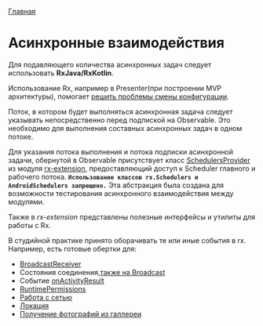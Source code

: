[Главная](../main.md)

# Асинхронные взаимодействия

Для подавляющего количества асинхронных задач следует использовать **RxJava/RxKotlin**.

Использование Rx, например в Presenter(при построении MVP архитектуры),
помогает [решить проблемы смены конфигурации][core-mvp].

Поток, в котором будет выполняться асинхронная задача следует указывать
непосредственно перед подпиской на Observable.
Это необходимо для выполнения составных асинхронных задач в одном
потоке.

Для указания потока выполнения и потока подписки асинхронной
задачи, обернутой в Observable присутствует класс [SchedulersProvider](../../rx-extension/lib-rx-extension/src/main/java/ru/surfstudio/android/rx/extension/scheduler/SchedulersProviderImpl.java)
из модуля [rx-extension](../../rx-extension/README.md),
предоставляющий доступ к Scheduler главного и рабочего потока.
**`Использование классов rx.Schedulers и AndroidSchedulers запрещено.`**
Эта абстракция была создана для возможности тестирования асинхронного
взаимодействия между модулями.

Также в *rx-extension* представлены полезные интерфейсы и утилиты для работы с Rx.

В студийной практике принято оборачивать те или иные события в rx.
Например, есть готовые обертки для:
- [BroadcastReceiver](../../broadcast-extension/README.md)
- Состояния соединения,[также на Broadcast](../../connection/README.md)
- Событие [onActivityResult][core-ui]
- [RuntimePermissions][core-ui]
- [Работа с сетью](../../docs/interactor/network.md)
- [Локация](../../location/README.md)
- [Получение фотографий из галлереи](../../picture-provider/lib-picture-provider/)

[core-mvp]: ../../mvp/lib-core-mvp/README.md
[core-ui]: ../../core-ui/README.md
